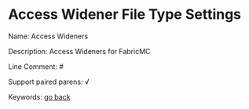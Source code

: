 # Access Widener File Type Settings
Name: Access Wideners

Description: Access Wideners for FabricMC

Line Comment: #

Support paired parens: √

Keywords: [go back](./README.md)

